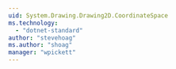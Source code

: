 ```yaml
---
uid: System.Drawing.Drawing2D.CoordinateSpace
ms.technology: 
  - "dotnet-standard"
author: "stevehoag"
ms.author: "shoag"
manager: "wpickett"
---
```

